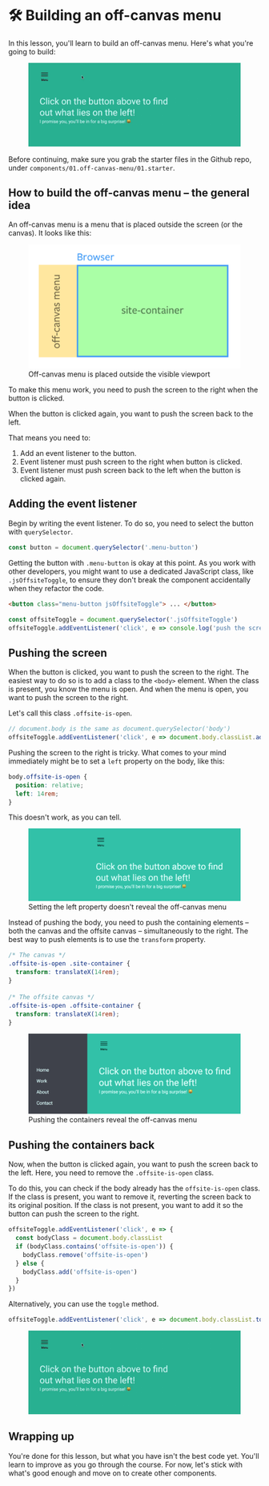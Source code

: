 # 🛠 Building an off-canvas menu

In this lesson, you'll learn to build an off-canvas menu. Here's what you're going to build:

<figure>
  <img src="../../images/components/off-canvas/01-complete.gif" alt="">
</figure>

Before continuing, make sure you grab the starter files in the Github repo, under `components/01.off-canvas-menu/01.starter`.

## How to build the off-canvas menu – the general idea

An off-canvas menu is a menu that is placed outside the screen (or the canvas). It looks like this:

<figure>
  <img src="../../images/components/off-canvas/01-sketch.png" alt="Off-canvas menu is placed outside the visible viewport">
  <figcaption>Off-canvas menu is placed outside the visible viewport</figcaption>
</figure>

To make this menu work, you need to push the screen to the right when the button is clicked.

When the button is clicked again, you want to push the screen back to the left.

That means you need to:

1. Add an event listener to the button.
2. Event listener must push screen to the right when button is clicked.
3. Event listener must push screen back to the left when the button is clicked again.

## Adding the event listener

Begin by writing the event listener. To do so, you need to select the button with `querySelector`.

```js
const button = document.querySelector('.menu-button')
```

Getting the button with `.menu-button` is okay at this point. As you work with other developers, you might want to use a dedicated JavaScript class, like `.jsOffsiteToggle`, to ensure they don't break the component accidentally when they refactor the code.

```html
<button class="menu-button jsOffsiteToggle"> ... </button>
```

```js
const offsiteToggle = document.querySelector('.jsOffsiteToggle')
offsiteToggle.addEventListener('click', e => console.log('push the screen!'))
```

## Pushing the screen

When the button is clicked, you want to push the screen to the right. The easiest way to do so is to add a class to the `<body>` element. When the class is present, you know the menu is open. And when the menu is open, you want to push the screen to the right.

Let's call this class `.offsite-is-open`.

```js
// document.body is the same as document.querySelector('body')
offsiteToggle.addEventListener('click', e => document.body.classList.add('offsite-is-open'))
```

Pushing the screen to the right is tricky. What comes to your mind immediately might be to set a `left` property on the body, like this:

```css
body.offsite-is-open {
  position: relative;
  left: 14rem;
}
```

This doesn't work, as you can tell.

<figure>
  <img src="../../images/components/off-canvas/01-push-body.png" alt="Setting the left property doesn't reveal the off-canvas menu">
  <figcaption>Setting the left property doesn't reveal the off-canvas menu</figcaption>
</figure>

Instead of pushing the body, you need to push the containing elements – both the canvas and the offsite canvas – simultaneously to the right. The best way to push elements is to use the `transform` property.

```css
/* The canvas */
.offsite-is-open .site-container {
  transform: translateX(14rem);
}

/* The offsite canvas */
.offsite-is-open .offsite-container {
  transform: translateX(14rem);
}
```

<figure>
  <img src="../../images/components/off-canvas/01-push-containers.png" alt="Pushing the containers reveal the off-canvas menu">
  <figcaption>Pushing the containers reveal the off-canvas menu</figcaption>
</figure>

## Pushing the containers back

Now, when the button is clicked again, you want to push the screen back to the left. Here, you need to remove the `.offsite-is-open` class.

To do this, you can check if the body already has the `offsite-is-open` class. If the class is present, you want to remove it, reverting the screen back to its original position. If the class is not present, you want to add it so the button can push the screen to the right.

```js
offsiteToggle.addEventListener('click', e => {
  const bodyClass = document.body.classList
  if (bodyClass.contains('offsite-is-open')) {
    bodyClass.remove('offsite-is-open')
  } else {
    bodyClass.add('offsite-is-open')
  }
})
```

Alternatively, you can use the `toggle` method.

```js
offsiteToggle.addEventListener('click', e => document.body.classList.toggle('offsite-is-open'))
```

<figure>
  <img src="../../images/components/off-canvas/01-complete.gif" alt="">
</figure>

## Wrapping up

You're done for this lesson, but what you have isn't the best code yet. You'll learn to improve as you go through the course. For now, let's stick with what's good enough and move on to create other components.
